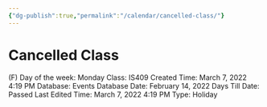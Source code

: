 ```yaml
---
{"dg-publish":true,"permalink":"/calendar/cancelled-class/"}
---
```


# Cancelled Class

(F) Day of the week: Monday
Class: IS409
Created Time: March 7, 2022 4:19 PM
Database: Events Database
Date: February 14, 2022
Days Till Date: Passed
Last Edited Time: March 7, 2022 4:19 PM
Type: Holiday